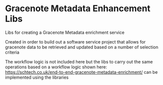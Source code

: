 # Gracenote Metadata Enhancement Libs
Libs for creating a Gracenote Metadata enrichment service


Created in order to build out a software service project that allows for gracenote data to be retrieved and updated based on a number of selection criteria

The workflow logic is not included here but the libs to carry out the same operations based on a workflow logic shown here: https://schtech.co.uk/end-to-end-gracenote-metadata-enrichment/ can be implemented using the libraries

